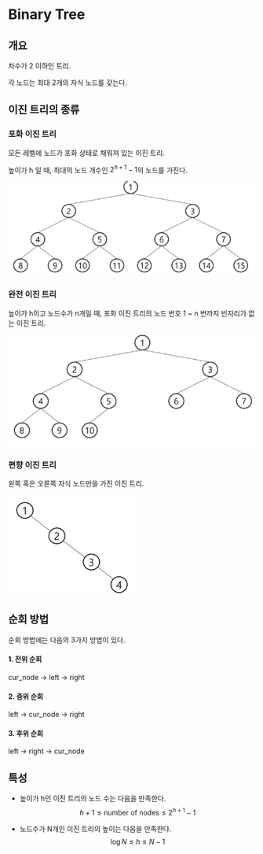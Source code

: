 # Binary Tree
## 개요
차수가 2 이하인 트리.

각 노드는 최대 2개의 자식 노드를 갖는다.

## 이진 트리의 종류
### 포화 이진 트리
모든 레벨에 노드가 포화 상태로 채워져 있는 이진 트리.

높이가 h 일 때, 최대의 노드 개수인 $2^{h+1}-1$의 노드를 가진다.

![alt text](BinaryTree1.png)

### 완전 이진 트리
높이가 h이고 노드수가 n개일 때, 포화 이진 트리의 노드 번호 1 ~ n 번까지 빈자리가 없는 이진 트리.

![alt text](BinaryTree2.png)

### 편향 이진 트리
왼쪽 혹은 오른쪽 자식 노드만을 가진 이진 트리.

![alt text](BinaryTree3.png)


## 순회 방법
순회 방법에는 다음의 3가지 방법이 있다.
#### 1. 전위 순회
cur_node -> left -> right

#### 2. 중위 순회
left -> cur_node -> right

#### 3. 후위 순회
left -> right -> cur_node

## 특성
- 높이가 h인 이진 트리의 노드 수는 다음을 만족한다.
$$
h+1 \leq \text{number of nodes} \leq 2^{h+1}-1
$$

- 노드수가 N개인 이진 트리의 높이는 다음을 만족한다.
$$
\log{N} \leq h \leq N-1
$$